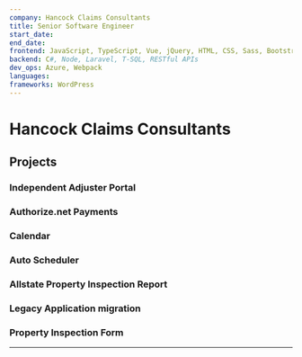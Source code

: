 ```yaml
---
company: Hancock Claims Consultants
title: Senior Software Engineer
start_date:
end_date:
frontend: JavaScript, TypeScript, Vue, jQuery, HTML, CSS, Sass, Bootstrap, Tailwind, Responsive Design
backend: C#, Node, Laravel, T-SQL, RESTful APIs
dev_ops: Azure, Webpack
languages:
frameworks: WordPress
---
```


# Hancock Claims Consultants

## Projects

### Independent Adjuster Portal

### Authorize.net Payments

### Calendar

### Auto Scheduler

### Allstate Property Inspection Report

### Legacy Application migration

### Property Inspection Form


---

<!--

**Claim number format validation**

```txt
37-G187-2M5|^[0-9]{2}-[a-zA-Z0-9]{4}-[a-zA-Z0-9]{3}$
```

## Services / Integrations

### Submit Claim & Schedule Service

- XactAnalysis
- Symbility
- Profile Gorilla

### Perform Service

- Hover
- FieldAssist
- SettleAssist
- MagicPlan
- Eagleview
- Hi Marley

### Service Reports, Documents and Photos

- XactAnalysis
- Symbililty

### Billing & Analytics

- Power BI
- VIPSoftware

• Highlighting the modernization of a legacy .NET application is an excellent achievement. You might want to provide more details about the challenges faced during the modernization and how your solutions improved the system.
• Mentioning your knowledge of Microsoft Azure is great, but consider specifying any certifications or specific projects related to Azure that you worked on.



## .NET Packages

- netcoreapp3.1
- AutoMapper, 10.1.1
- AutoMapper.Extensions.Microsoft.DependencyInjection, 8.1.1
- Azure.Messaging.ServiceBus, 7.11.1
- Elastic.Apm.NetCoreAll, 1.19.0
- IdentityServer4.AccessTokenValidation, 3.0.1
- Microsoft.ApplicationInsights, 2.20.0
- Microsoft.AspNet.WebApi.Core, 5.2.9
- Microsoft.AspNetCore.Mvc.NewtonsoftJson, 3.1.22
- Microsoft.EntityFrameworkCore, 3.1.22
- Microsoft.EntityFrameworkCore.Design, 3.1.22
- Microsoft.EntityFrameworkCore.SqlServer, 3.1.22
- Microsoft.Extensions.Azure, 1.6.0
- Microsoft.Extensions.Logging, 3.1.22
- Microsoft.VisualStudio.Web.CodeGeneration.Design, 3.1.5
- Mustache, 1.0.1
- StyleCop.Analyzers, 1.0.2
- Swashbuckle.AspNetCore, 6.2.3
- System.Data.SqlClient, 4.8.1
- System.Net.Http.Formatting.Extension, 5.2.3

### Data

- Microsoft.EntityFrameworkCore, 3.1.22
- Microsoft.EntityFrameworkCore.SqlServer, 3.1.22
- microsoft.entityframeworkcore.tools, 3.1.22
- StyleCop.Analyzers, 1.0.2

### Data Access

- Newtonsoft.Json, 12.0.3
- System.Net.Http, 4.3.4

### DTO

- Newtonsoft.Json, 6.0.1
- System.ComponentModel.Annotations, 5.0.0
- StyleCop.Analyzers, 1.0.2

### Services

- Adobe.DocumentServices.PDFTools, 1.3.0
- AuthorizeNet, 2.0.3
- Azure.Messaging.ServiceBus, 7.11.1
- GoogleMaps.LocationServices, 1.2.0.5
- IdentityModel, 4.3.1
- Microsoft.AspNet.WebApi.Client, 5.2.7
- Microsoft.AspNetCore.Http, 2.2.2
- Microsoft.AspNetCore.Http.Abstractions, 2.2.0
- Microsoft.AspNetCore.Routing, 2.2.2
- Microsoft.Azure.ServiceBus, 5.2.0
- Microsoft.Extensions.Caching.StackExchangeRedis, 7.0.2
- Microsoft.Extensions.Configuration.Abstractions, 6.0.0
- MimeKit, 4.0.0
- Newtonsoft.Json, 12.0.3
- RazorLight, 2.3.1
- System.Configuration.ConfigurationManager, 6.0.0
- System.Net.Http, 4.3.4
- Microsoft.WindowsAzure.ConfigurationManager, 3.2.3
- WindowsAzure.ServiceBus, 6.2.2
- WindowsAzure.Storage, 9.3.3

### Utilities

- Microsoft.AspNetCore.App, 2.2.8
- Microsoft.EntityFrameworkCore, 3.1.22

### Web

- Adobe.DocumentServices.PDFTools, 1.3.0
- AutoMapper, 10.1.1
- Elastic.Apm.NetCoreAll, 1.19.0
- EPPlus, 6.1.3
- ExcelDataReader, 3.6.0
- Haukcode.DinkToPdf, 1.1.2
- HtmlAgilityPack.NetCore, 1.5.0.1
- IdentityModel, 4.3.1
- ImageProcessor, 2.8.0
- Microsoft.ApplicationInsights.AspNetCore, 2.20.0
- Microsoft.ApplicationInsights.TraceListener, 2.20.0
- Microsoft.AspNetCore.Authentication.OpenIdConnect, 3.1.22
- Microsoft.AspNetCore.Diagnostics.EntityFrameworkCore, 3.1.22
- Microsoft.AspNetCore.Identity.EntityFrameworkCore, 3.1.22
- Microsoft.AspNetCore.Identity.UI, 3.1.22
- Microsoft.AspNetCore.Mvc.NewtonsoftJson, 3.1.22
- Microsoft.AspNetCore.Mvc.Razor.RuntimeCompilation, 3.1.22
- Microsoft.Azure.ServiceBus, 5.2.0
- Microsoft.CodeAnalysis, 4.0.1
- Microsoft.CodeAnalysis.Common, 4.0.1
- Microsoft.CodeAnalysis.CSharp, 4.0.1
- Microsoft.EntityFrameworkCore.Design, 3.1.22
- Microsoft.EntityFrameworkCore.SqlServer, 3.1.22
- Microsoft.EntityFrameworkCore.Tools, 3.1.22
- Microsoft.Extensions.Logging.Console, 3.1.22
- Microsoft.Extensions.Logging.Debug, 3.1.22
- Microsoft.IdentityModel.Protocol.Extensions, 1.0.4.403061554
- Microsoft.TypeScript.MSBuild, 4.7.4
- Microsoft.VisualStudio.Web.BrowserLink, 2.2.0
- Microsoft.VisualStudio.Web.CodeGeneration.Design, 3.1.5
- Microsoft.WindowsAzure.ConfigurationManager, 3.2.3
- MimeMapping, 1.0.1.26
- Newtonsoft.Json, 12.0.3
- NLog, 4.5.11
- PhotoSauce.MagicScaler, 0.12.1
- PhotoSauce.WebRSize, 0.5.0
- RazorEngine.NetCore, 3.1.0
- RazorGenerator.Mvc, 2.4.9
- RazorLight, 2.3.1
- Select.HtmlToPdf.NetCore, 19.2.0
- Select.HtmlToPdf.NetCore.Blink, 19.2.0
- signaturepad, 1.5.3
- StyleCop.Analyzers, 1.0.2
- System.Drawing.Common, 6.0.0
- WindowsAzure.Storage, 9.3.3

### WebJob Notifications

- Microsoft.Azure.WebJobs.Extensions, 4.0.1
- Microsoft.Azure.WebJobs.Extensions.ServiceBus, 5.8.1
- Microsoft.Extensions.Configuration.Binder, 3.1.22
- Microsoft.Extensions.DependencyInjection, 7.0.0
- Microsoft.Extensions.Http, 7.0.0
- RazorLight, 2.3.1

### Tests

- Microsoft.NET.Test.Sdk, 16.0.1
- MSTest.TestAdapter, 1.4.0
- MSTest.TestFramework, 1.4.0

---
title: Notes
---

## Team

| Team                  | Main Project Statuses monitored       |
| --------------------- | ------------------------------------- |
| Customer Service      | Call Queue, Schedule                  |
| Scheduling Support    | Triage, Pending, Schedule, Call Queue |
| Field Services        | Assigned, Confirmed, Working          |
| Claims Services       | Review, Complete                      |
| Estimating Services   |
| Billing / Collections | Billed, Closed                        |

- Catharine Chapman
- Angela

## Actions

- Submit a Claim
- Schedule Unaccompanied field inspection
- Make a Payment

## Personas / User Types

- Technician (Inspector)
- Customer Service Rep
- Adjuster
- Insured
- Field Manager
- Customer
- Service Tech
- Insurance Adjuster
- Billing Contact

## Project Statuses

- Assigned
- Billed
- Call Queue
- Closed
- Complete
- Confirmed

## Random

https://www.paulolyslager.com/why-users-blame-themselves-designers-mistakes/

The database context is the main class that coordinates Entity Framework functionality for a data model. This class is created by deriving from the Microsoft.EntityFrameworkCore.DbContext class.

## Let's Learn .NET: Web APIs

- <https://channel9.msdn.com/Shows/lets-learn-dotnet/Web-APIs#comments>
- <https://graph.microsoft.com/v1.0/me>
- <https://collectionapi.metmuseum.org/public/collection/v1/departments>

## Views/Pages

- Closed Projects
- Complete Claims
- Unpaid Invoices
- Claim Request
- Settings (Service Types, Announcements, FAQs, Territories, IA Firms, What's New, Tokens)
- Profile

## UI

- Claim Information
- Service Type
- Adjuster Information
- Billing Information

## Model or Attribute

- Adjuster
- Appointment
- Assignment
- Carrier
- Claim
- Department
- Estimate
- Inspection
- Invoice
- Pending Claim
- Permission
- Project
- Project Service Type
- Project Source
- Project Status
- Property
- Region
- Report
- Role
- RolePermission
- Schedule
- Service
- Service Area
- Service Area Postal Code
- Service Area Technician
- Service Region
- Service Region Manager
- Service Type
- Territory
- User
- UserType

## Department

- Customer Service
- Scheduling Support
- Field Services
- Claim Services
- Estimating Services
- Billing / Collections

## Status

- Call Queue
- Schedule
- Triage
- Pending
- **Assigned** Claim has been assigned to a technician to complete the inspection
- **Confirmed** Technician has confirmed appointment with adjuster/insured
- **Working** Technician on-site
- **Review** Claim must be reviewed for required documentation and quality review checkpoints
- **Complete** Passes all quality checkpoints and documentation sent to adjuster
- **Billed** Claims invoice has been sent to the customer
- **Closed** Claim submitted to Hancock

## Service Type

- Direct Inspect
- Virtual Inspect
- Emergency Tarp
- Estimate
- Ladder Assist

## Carriers

- Esurance
- Encompass
- California State Auto Association
- Liberty Mutual

## Vendors

- Xactware
- Symbility
- Xactimate Estimates
- XactAnalysis Qualify Assurance
- Hover
- EagleView

## Workflow

The claim starts when the adjuster calls in and submits a claim with a representative over the web portal. With all the necessary information (Claim Information, Service Type, Adjuster's Contact Information, and billing information).

Once the claim has been submitted with the assistance of the customer service representative, the claim is then pushed to Exemplar.

Customer support is part of the customer service department.  The customer service representatives are required to make outbound calls to insureds on behalf of the insurance carriers, to schedule unaccompanied field inspections.

## Icons

- inbox-in
- ticket
- tag
- support
- photograph
- newspaper
- document
- document-text
- dots-horizontal
- document-report
- credit-card
- cog
- folder -
- collection - projects
- clipboard-list
- clipboard-copy
- clipboard
- clipboard-check
- calendar - schedule
- camera
- briefcase
- archive
- adjustments
- calculator - estimate

## Actions

- Close Billed Projects
- Export to QBXML
- Export to CSV
- Reset Billed to Complete
- Reset List
- Add Application User
- Add Service Tech
- Add Insurance Adjuster
- Add Project
- Export to CSV
- Bulk Assign
- Accept
- Add Appoinment Button
- Add Customer
- Add Business Unit


## Projects

- All projects
- Archived
- Billed
-->
